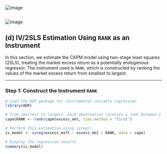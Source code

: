 ![image](https://github.com/user-attachments/assets/99e7da4f-bc91-4c8f-a099-91f90528267f)
## 
![image](https://github.com/user-attachments/assets/9b577874-fdb7-4109-bd24-5850be2b4e8a)

## (d) IV/2SLS Estimation Using `RANK` as an Instrument

In this section, we estimate the CAPM model using two-stage least squares (2SLS), treating the market excess return as a potentially endogenous regressor. The instrument used is `RANK`, which is constructed by ranking the values of the market excess return from smallest to largest.

---

### Step 1: Construct the Instrument `RANK`

```r
# Load the AER package for instrumental variable regression
library(AER)

# from smallest to largest. Each observation receives a rank between 1 and 180.
capm$RANK <- rank(capm$excess_mkt, ties.method = "first")

# Perform 2SLS estimation using ivreg()
iv_model <- ivreg(excess_msft ~ excess_mkt | RANK, data = capm)

# Display the regression results
summary(iv_model)

